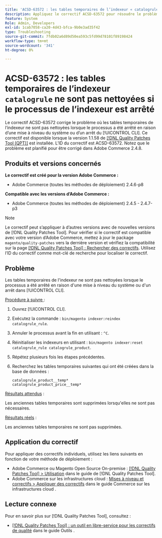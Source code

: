 ```yaml
---
title: 'ACSD-63572 : les tables temporaires de l’indexeur « catalogrule » ne sont pas nettoyées si le processus de l’indexeur est terminé'
description: Appliquez le correctif ACSD-63572 pour résoudre le problème d’Adobe Commerce où les tables de l’indexeur ne sont pas nettoyées lorsque le processus a été arrêté en raison d’une mise à niveau du système ou d’un arrêt du [!UICONTROL CLI].
feature: System
Role: Admin, Developers
exl-id: 1cab7058-ca20-4d43-bfca-9b0e3ad35f42
type: Troubleshooting
source-git-commit: 7fdb02a6d89d50ea593c5fd99d78101f89198424
workflow-type: tm+mt
source-wordcount: '341'
ht-degree: 0%

---
```


# ACSD-63572 : les tables temporaires de l’indexeur `catalogrule` ne sont pas nettoyées si le processus de l’indexeur est arrêté

Le correctif ACSD-63572 corrige le problème où les tables temporaires de l’indexeur ne sont pas nettoyées lorsque le processus a été arrêté en raison d’une mise à niveau du système ou d’un arrêt du [!UICONTROL CLI]. Ce correctif est disponible lorsque la version 1.1.58 de [[!DNL Quality Patches Tool (QPT)]](/help/tools/quality-patches-tool/quality-patches-tool-to-self-serve-quality-patches.md) est installée. L’ID du correctif est ACSD-63572. Notez que le problème est planifié pour être corrigé dans Adobe Commerce 2.4.8.

## Produits et versions concernés

**Le correctif est créé pour la version Adobe Commerce :**

* Adobe Commerce (toutes les méthodes de déploiement) 2.4.6-p8

**Compatible avec les versions d’Adobe Commerce :**

* Adobe Commerce (toutes les méthodes de déploiement) 2.4.5 - 2.4.7-p3

>[!NOTE]
>
>Le correctif peut s’appliquer à d’autres versions avec de nouvelles versions de [!DNL Quality Patches Tool]. Pour vérifier si le correctif est compatible avec votre version d’Adobe Commerce, mettez à jour le package `magento/quality-patches` vers la dernière version et vérifiez la compatibilité sur la page [[!DNL Quality Patches Tool] : Rechercher des correctifs](https://experienceleague.adobe.com/tools/commerce-quality-patches/index.html). Utilisez l’ID du correctif comme mot-clé de recherche pour localiser le correctif.

## Problème

Les tables temporaires de l&#39;indexeur ne sont pas nettoyées lorsque le processus a été arrêté en raison d&#39;une mise à niveau du système ou d&#39;un arrêt dans [!UICONTROL CLI].

<u>Procédure à suivre </u> :

1. Ouvrez [!UICONTROL CLI].
1. Exécutez la commande : `bin/magento indexer:reindex catalogrule_rule`.
1. Annuler le processus avant la fin en utilisant : `^C`.
1. Réinitialiser les indexeurs en utilisant : `bin/magento indexer:reset catalogrule_rule catalogrule_product`.
1. Répétez plusieurs fois les étapes précédentes.
1. Recherchez les tables temporaires suivantes qui ont été créées dans la base de données :

   ```
   catalogrule_product__temp*
   catalogrule_product_price__temp*
   ```

<u>Résultats attendus</u> :

Les anciennes tables temporaires sont supprimées lorsqu&#39;elles ne sont pas nécessaires.

<u>Résultats réels</u> :

Les anciennes tables temporaires ne sont pas supprimées.

## Application du correctif

Pour appliquer des correctifs individuels, utilisez les liens suivants en fonction de votre méthode de déploiement :

* Adobe Commerce ou Magento Open Source On-premise : [[!DNL Quality Patches Tool] > Utilisation](/help/tools/quality-patches-tool/usage.md) dans le guide de [!DNL Quality Patches Tool].
* Adobe Commerce sur les infrastructures cloud : [Mises à niveau et correctifs > Appliquer des correctifs](https://experienceleague.adobe.com/docs/commerce-cloud-service/user-guide/develop/upgrade/apply-patches.html) dans le guide Commerce sur les infrastructures cloud .

## Lecture connexe

Pour en savoir plus sur [!DNL Quality Patches Tool], consultez :

* [[!DNL Quality Patches Tool] : un outil en libre-service pour les correctifs de qualité](/help/tools/quality-patches-tool/quality-patches-tool-to-self-serve-quality-patches.md) dans le guide Outils .
